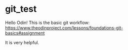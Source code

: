 # git_test

Hello Odin!
This is the basic git workflow: https://www.theodinproject.com/lessons/foundations-git-basics#assignment

It is very helpful.